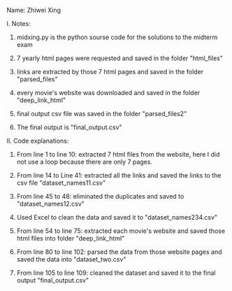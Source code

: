 Name: Zhiwei Xing 

I. Notes:
1. midxing.py is the python sourse code for the solutions to the midterm exam

2. 7 yearly html pages were requested and saved in the folder "html_files"

3. links are extracted by those 7 html pages and saved in the folder "parsed_files"

4. every movie's website was downloaded and saved in the folder "deep_link_html"

5. final output csv file was saved in the folder "parsed_files2"

6. The final output is "final_output.csv"


II. Code explanations:
1. From line 1 to line 10: extracted 7 html files from the website, here I did not use a loop because there are only 7 pages.

2. From line 14 to Line 41: extracted all the links and saved the links to the csv file "dataset_names11.csv"

3. From line 45 to 48: eliminated the duplicates and saved to "dataset_names12.csv"

4. Used Excel to clean the data and saved it to "dataset_names234.csv"

5. From line 54 to line 75: extracted each movie's website and saved those html files into folder "deep_link_html"

6. From line 80 to line 102: parsed the data from those website pages and saved the data into "dataset_two.csv"

7. From line 105 to line 109: cleaned the dataset and saved it to the final output "final_output.csv"
